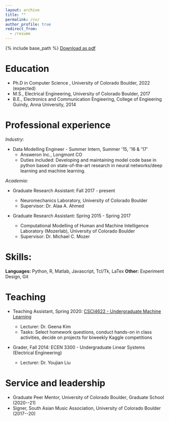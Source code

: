```yaml
---
layout: archive
title: ""
permalink: /cv/
author_profile: true
redirect_from:
  - /resume
---
```


{% include base_path %} [Download as pdf](http://ssukumar.github.io/files/shruthi_CV.pdf)

Education
======
* Ph.D in Computer Science , University of Colorado Boulder, 2022 (expected)
* M.S., Electrical Engineering, University of Colorado Boulder, 2017
* B.E., Electronics and Communication Engieering, College of Engieering Guindy, Anna University, 2014

Professional experience
======

*Industry:*
* Data Modelling Engineer - Summer Intern, Summer '15, '16 & '17'
  * Answeron Inc., Longmont CO
  * Duties included: Developing and maintaining model code base in python based on state-of-the-art research in neural networks/deep learning and machine learning.

*Academia:*
* Graduate Research Assistant: Fall 2017 - present
  * Neuromechanics Laboratory, University of Colorado Boulder
  * Supervisor: Dr. Alaa A. Ahmed

* Graduate Research Assistant: Spring 2015 - Spring 2017   
  * Computational Modelling of Human and Machine Intelligence Laboratory (Mozerlab), University of Colorado Boulder
  * Supervisor: Dr. Michael C. Mozer

Skills:
======
**Languages:** Python, R, Matlab, Javascript, Tcl/Tk, LaTex
**Other:** Experiment Design, Git

Teaching
======

  * Teaching Assistant, Spring 2020: [CSCI4622 - Undergraduate Machine Learning](https://github.com/libphy/CSCI4622-20SP-MachineLearning)
    * Lecturer: Dr. Geena Kim
    * Tasks: Select homework questions, conduct hands-on in class activities, decide on projects for biweekly Kaggle competitions

  * Grader, Fall 2014: ECEN 3300 - Undergraduate Linear Systems (Electrical Engineering)
    * Lecturer: Dr. Youjian Liu


Service and leadership
======
* Graduate Peer Mentor, University of Colorado Boulder, Graduate School (2020--21)
* Signer, South Asian Music Association, University of Colorado Boulder (2017--20)
